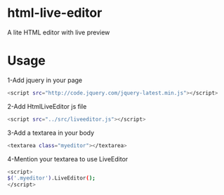# html-live-editor
A lite HTML editor with live preview

# Usage

1-Add jquery in your page
```bash
<script src="http://code.jquery.com/jquery-latest.min.js"></script>
```
2-Add HtmlLiveEditor js file
```bash
<script src="../src/liveeditor.js"></script>
```
3-Add a textarea in your body
```bash
<textarea class="myeditor"></textarea>
```
4-Mention your textarea to use LiveEditor
```bash
<script>
$('.myeditor').LiveEditor(); 
</script>
```